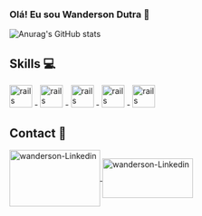 ### Olá! Eu sou Wanderson Dutra 👋



<!--
**Wandersondu/Wandersondu** is a ✨ _special_ ✨ repository because its `README.md` (this file) appears on your GitHub profile.

Here are some ideas to get you started:

- 🔭 I’m currently working on ...
- 🌱 I’m currently learning ...
- 👯 I’m looking to collaborate on ...
- 🤔 I’m looking for help with ...
- 💬 Ask me about ...
- 📫 How to reach me: ...
- 😄 Pronouns: ...
- ⚡ Fun fact: ...
-->
![Anurag's GitHub stats](https://github-readme-stats.vercel.app/api?username=wandersondu&theme=flag-india&show_icons=buefy)








<h2>Skills 💻 </h2> 

<img src="https://cdn.jsdelivr.net/gh/devicons/devicon/icons/html5/html5-original.svg" alt="rails" width="40" heigth="40" style="max-width:100%"></img> - 
<img src="https://cdn.jsdelivr.net/gh/devicons/devicon/icons/css3/css3-original.svg" alt="rails" width="40" heigth="40" style="max-width:100%"></img> - 
<img src="https://cdn.jsdelivr.net/gh/devicons/devicon/icons/github/github-original.svg" alt="rails" width="40" heigth="40" style="max-width:100%"></img> - 
<img src="https://cdn.jsdelivr.net/gh/devicons/devicon/icons/git/git-original.svg" alt="rails" width="40" heigth="40" style="max-width:100%"></img> -
<img src="https://cdn.jsdelivr.net/gh/devicons/devicon/icons/javascript/javascript-original.svg" alt="rails" width="40" heigth="40" style="max-width:100%"></img>


<h2>Contact 📱</h2>


<a href="https://www.linkedin.com/in/wanderson-dutra/" target="_black"> 
<img align="center" alt="wanderson-Linkedin" height="100" width="150" style="width:160px; style="background:black; src="https://cdn.jsdelivr.net/gh/devicons/devicon/icons/linkedin/linkedin-original-wordmark.svg"
style="max-width:100%;">
</a>

<a href="https://www.instagram.com/dutra_g07/" target="_black"> 
<img align="center" alt="wanderson-Linkedin" height="70" width="120" style="width:160px; style="background:black; src="https://marcas-logos.net/wp-content/uploads/2020/01/Instagram-logo-tumb.jpg"
style="max-width:100%;">
</a>

